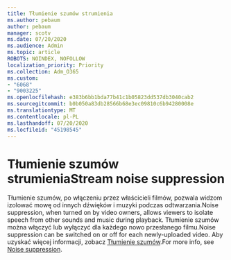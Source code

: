 ```yaml
---
title: Tłumienie szumów strumienia
ms.author: pebaum
author: pebaum
manager: scotv
ms.date: 07/20/2020
ms.audience: Admin
ms.topic: article
ROBOTS: NOINDEX, NOFOLLOW
localization_priority: Priority
ms.collection: Adm_O365
ms.custom:
- "6068"
- "9003225"
ms.openlocfilehash: e383b6bb1bda77b41c1b05823dd537db3040cab2
ms.sourcegitcommit: b0b050a83db28566b68e3ec09810c6b94280008e
ms.translationtype: MT
ms.contentlocale: pl-PL
ms.lasthandoff: 07/20/2020
ms.locfileid: "45198545"
---
```

# <a name="stream-noise-suppression"></a><span data-ttu-id="9aef0-102">Tłumienie szumów strumienia</span><span class="sxs-lookup"><span data-stu-id="9aef0-102">Stream noise suppression</span></span>

<span data-ttu-id="9aef0-103">Tłumienie szumów, po włączeniu przez właścicieli filmów, pozwala widzom izolować mowę od innych dźwięków i muzyki podczas odtwarzania.</span><span class="sxs-lookup"><span data-stu-id="9aef0-103">Noise suppression, when turned on by video owners, allows viewers to isolate speech from other sounds and music during playback.</span></span> <span data-ttu-id="9aef0-104">Tłumienie szumów można włączyć lub wyłączyć dla każdego nowo przesłanego filmu.</span><span class="sxs-lookup"><span data-stu-id="9aef0-104">Noise suppression can be switched on or off for each newly-uploaded video.</span></span> <span data-ttu-id="9aef0-105">Aby uzyskać więcej informacji, zobacz [Tłumienie szumów](https://docs.microsoft.com/stream/noise-suppression).</span><span class="sxs-lookup"><span data-stu-id="9aef0-105">For more info, see [Noise suppression](https://docs.microsoft.com/stream/noise-suppression).</span></span>